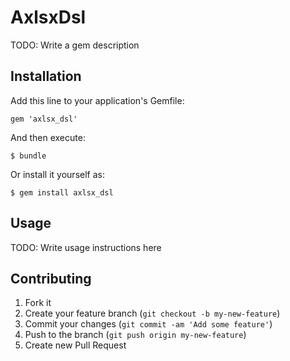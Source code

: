 # AxlsxDsl

TODO: Write a gem description

## Installation

Add this line to your application's Gemfile:

    gem 'axlsx_dsl'

And then execute:

    $ bundle

Or install it yourself as:

    $ gem install axlsx_dsl

## Usage

TODO: Write usage instructions here

## Contributing

1. Fork it
2. Create your feature branch (`git checkout -b my-new-feature`)
3. Commit your changes (`git commit -am 'Add some feature'`)
4. Push to the branch (`git push origin my-new-feature`)
5. Create new Pull Request

